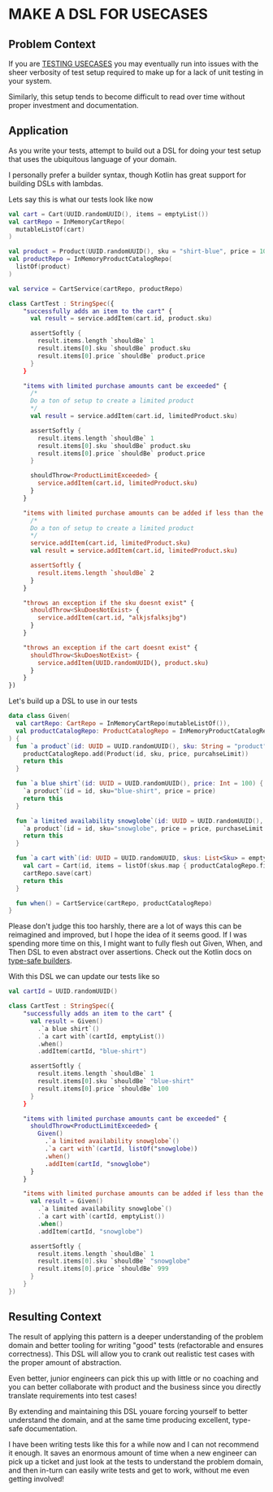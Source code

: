 # MAKE A DSL FOR USECASES

## Problem Context
If you are [TESTING USECASES](test_usecases.md) you may eventually run into issues with the sheer verbosity of test setup required to make up for a lack of unit testing in your system.

Similarly, this setup tends to become difficult to read over time without proper investment and documentation.

## Application
As you write your tests, attempt to build out a DSL for doing your test setup that uses the ubiquitous language of your domain.

I personally prefer a builder syntax, though Kotlin has great support for building DSLs with lambdas.

Lets say this is what our tests look like now
```kotlin
val cart = Cart(UUID.randomUUID(), items = emptyList())
val cartRepo = InMemoryCartRepo(
  mutableListOf(cart)
)

val product = Product(UUID.randomUUID(), sku = "shirt-blue", price = 100)
val productRepo = InMemoryProductCatalogRepo(
  listOf(product)
)

val service = CartService(cartRepo, productRepo)

class CartTest : StringSpec({
    "successfully adds an item to the cart" {
      val result = service.addItem(cart.id, product.sku)

      assertSoftly {
        result.items.length `shouldBe` 1
        result.items[0].sku `shouldBe` product.sku
        result.items[0].price `shouldBe` product.price
      }
    }

    "items with limited purchase amounts cant be exceeded" {
      /*
      Do a ton of setup to create a limited product
      */
      val result = service.addItem(cart.id, limitedProduct.sku)

      assertSoftly {
        result.items.length `shouldBe` 1
        result.items[0].sku `shouldBe` product.sku
        result.items[0].price `shouldBe` product.price
      }

      shouldThrow<ProductLimitExceeded> {
        service.addItem(cart.id, limitedProduct.sku)
      }
    }

    "items with limited purchase amounts can be added if less than the max amount" {
      /*
      Do a ton of setup to create a limited product
      */
      service.addItem(cart.id, limitedProduct.sku)
      val result = service.addItem(cart.id, limitedProduct.sku)

      assertSoftly {
        result.items.length `shouldBe` 2
      }
    }

    "throws an exception if the sku doesnt exist" {
      shouldThrow<SkuDoesNotExist> {
        service.addItem(cart.id, "alkjsfalksjbg")
      }
    }

    "throws an exception if the cart doesnt exist" {
      shouldThrow<SkuDoesNotExist> {
        service.addItem(UUID.randomUUID(), product.sku)
      }
    }
})
```

Let's build up a DSL to use in our tests
```kotlin
data class Given(
  val cartRepo: CartRepo = InMemoryCartRepo(mutableListOf()),
  val productCatalogRepo: ProductCatalogRepo = InMemoryProductCatalogRepo(mutableListOf()),
) {
  fun `a product`(id: UUID = UUID.randomUUID(), sku: String = "product", price: Int = 100, purchaseLimit: Int? = null) {
    productCatalogRepo.add(Product(id, sku, price, purcahseLimit))
    return this
  }

  fun `a blue shirt`(id: UUID = UUID.randomUUID(), price: Int = 100) {
    `a product`(id = id, sku="blue-shirt", price = price)
    return this
  }

  fun `a limited availability snowglobe`(id: UUID = UUID.randomUUID(), price: Int = 999, purchaseLimit: Int? = 1) {
    `a product`(id = id, sku="snowglobe", price = price, purchaseLimit: Int? = 1)
    return this
  }

  fun `a cart with`(id: UUID = UUID.randomUUID, skus: List<Sku> = emptyList()) {
    val cart = Cart(id, items = listOf(skus.map { productCatalogRepo.findBySku(it) })) 
    cartRepo.save(cart)
    return this
  }

  fun when() = CartService(cartRepo, productCatalogRepo)
}
```

Please don't judge this too harshly, there are a lot of ways this can be reimagined and improved, but I hope the idea of it seems good. If I was spending more time on this, I might want to fully flesh out Given, When, and Then DSL to even abstract over assertions. Check out the Kotlin docs on [type-safe builders](https://kotlinlang.org/docs/type-safe-builders.html#how-it-works).

With this DSL we can update our tests like so

```kotlin
val cartId = UUID.randomUUID()

class CartTest : StringSpec({
    "successfully adds an item to the cart" {
      val result = Given()
        .`a blue shirt`()
        .`a cart with`(cartId, emptyList())
        .when()
        .addItem(cartId, "blue-shirt")

      assertSoftly {
        result.items.length `shouldBe` 1
        result.items[0].sku `shouldBe` "blue-shirt"
        result.items[0].price `shouldBe` 100
      }
    }

    "items with limited purchase amounts cant be exceeded" {
      shouldThrow<ProductLimitExceeded> {
        Given()
          .`a limited availability snowglobe`()
          .`a cart with`(cartId, listOf("snowglobe))
          .when()
          .addItem(cartId, "snowglobe")
      }
    }

    "items with limited purchase amounts can be added if less than the max amount" {
      val result = Given()
        .`a limited availability snowglobe`()
        .`a cart with`(cartId, emptyList())
        .when()
        .addItem(cartId, "snowglobe")

      assertSoftly {
        result.items.length `shouldBe` 1
        result.items[0].sku `shouldBe` "snowglobe"
        result.items[0].price `shouldBe` 999
      }
    }
})
```

## Resulting Context
The result of applying this pattern is a deeper understanding of the problem domain and better tooling for writing "good" tests (refactorable and ensures correctness). This DSL will allow you to crank out realistic test cases with the proper amount of abstraction.

Even better, junior engineers can pick this up with little or no coaching and you can better collaborate with product and the business since you directly translate requirements into test cases!

By extending and maintaining this DSL youare forcing yourself to better understand the domain, and at the same time producing excellent, type-safe documentation.

I have been writing tests like this for a while now and I can not recommend it enough. It saves an enormous amount of time when a new engineer can pick up a ticket and just look at the tests to understand the problem domain, and then in-turn can easily write tests and get to work, without me even getting involved!